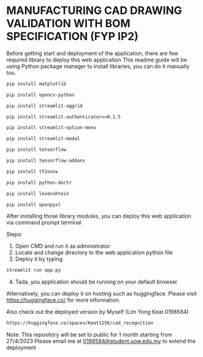 
# MANUFACTURING CAD DRAWING VALIDATION WITH BOM SPECIFICATION (FYP IP2)

Before getting start and deployment of the application, there are few required library to deploy this web application
This readme guide will be using Python package manager to install libraries, you can do it manually too.

```bash
pip install matplotlib
```
```bash
pip install opencv-python
```
```bash
pip install streamlit-aggrid 
```
```bash
pip install streamlit-authenticator==0.1.5
```
```bash
pip install streamlit-option-menu
```
```bash
pip install streamlit-modal
```
```bash
pip install tensorflow
```
```bash
pip install tensorflow-addons
```
```bash
pip install tf2onnx
```
```bash
pip install python-doctr
```
```bash
pip install levenshtein
```
```bash
pip install openpyxl
```

After installing those library modules, you can deploy this web application via command prompt terminal

Steps:
1. Open CMD and run it as administrator
2. Locate and change directory to the web application python file
3. Deploy it by typing 
```bash
streamlit run app.py
```
4. Tada, you application should be running on your default browser

Alternatively, you can deploy it on hosting such as huggingface. Please visit https://huggingface.co/ for more information.

Also check out the deployed version by Myself (Lim Yong Keat 0198584)

```bash
https://huggingface.co/spaces/Keat1256/cad_recognition
```
Note: This repository will be set to public for 1 month starting from 27/4/2023
Please email me at 0198584@student.uow.edu.my to extend the deployment


